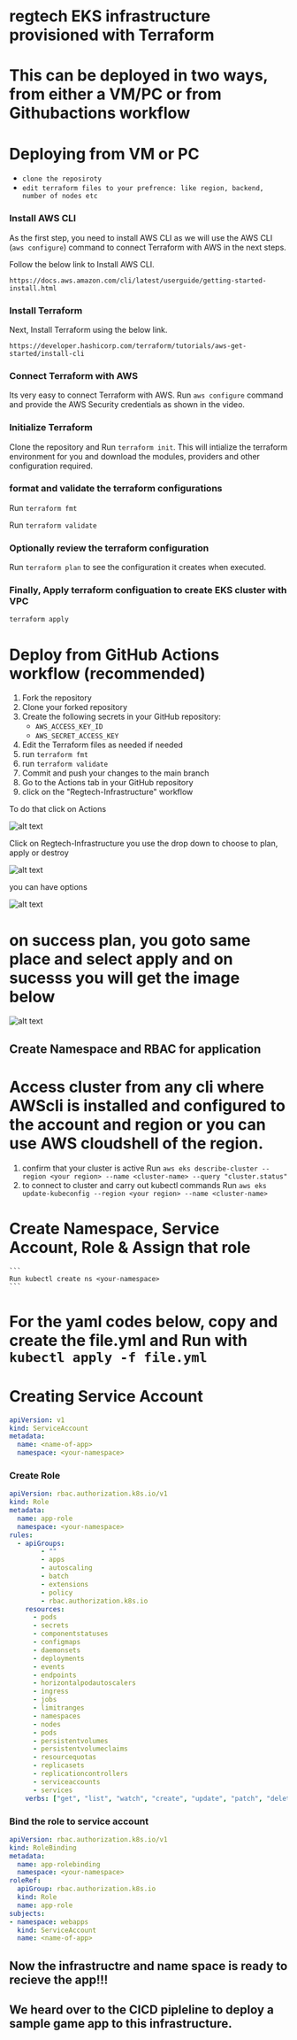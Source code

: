 # regtech EKS infrastructure provisioned with Terraform 
# This can be deployed in two ways, from either a VM/PC or from Githubactions workflow

# Deploying from VM or PC

- `clone the reposiroty`
- `edit terraform files to your prefrence: like region, backend, number of nodes etc`



### Install AWS CLI 

As the first step, you need to install AWS CLI as we will use the AWS CLI (`aws configure`) command to connect Terraform with AWS in the next steps.

Follow the below link to Install AWS CLI.
```
https://docs.aws.amazon.com/cli/latest/userguide/getting-started-install.html
```

### Install Terraform

Next, Install Terraform using the below link.
```
https://developer.hashicorp.com/terraform/tutorials/aws-get-started/install-cli
```

### Connect Terraform with AWS

Its very easy to connect Terraform with AWS. Run `aws configure` command and provide the AWS Security credentials as shown in the video.

### Initialize Terraform

Clone the repository and Run `terraform init`. This will intialize the terraform environment for you and download the modules, providers and other configuration required.

### format and validate the terraform configurations

Run `terraform fmt`

Run `terraform validate`


### Optionally review the terraform configuration

Run `terraform plan` to see the configuration it creates when executed.

### Finally, Apply terraform configuation to create EKS cluster with VPC 

`terraform apply`

# Deploy from GitHub Actions workflow (recommended)

1. Fork the repository
2. Clone your forked repository
3. Create the following secrets in your GitHub repository:
   - `AWS_ACCESS_KEY_ID`
   - `AWS_SECRET_ACCESS_KEY`
4. Edit the Terraform files as needed if needed
5. run `terraform fmt`
6. run `terraform validate`
5. Commit and push your changes to the main branch
6. Go to the Actions tab in your GitHub repository
7. click on the "Regtech-Infrastructure" workflow

To do that click on Actions

![alt text](<Screenshot 2024-09-07 at 17.05.21.png>)

Click on Regtech-Infrastructure you use the drop down to choose to plan, apply or destroy

![alt text](<Screenshot 2024-09-07 at 17.06.23.png>)

you can have options

![alt text](<Screenshot 2024-09-07 at 17.07.06.png>)


# on success plan, you goto same place and select apply and on sucesss you will get the image below

![alt text](<Screenshot 2024-09-07 at 17.35.13.png>)

## Create Namespace and RBAC for application 
# Access cluster from any cli where AWScli is installed and configured to the account and region or you can use AWS cloudshell of the region.

1. confirm that your cluster is active 
    Run `aws eks describe-cluster --region <your region> --name <cluster-name> --query "cluster.status"`
2. to connect to cluster and carry out kubectl commands
    Run `aws eks update-kubeconfig --region <your region> --name <cluster-name>`

# Create Namespace, Service Account, Role & Assign that role
    ```
    Run kubectl create ns <your-namespace>
    ```
# For the yaml codes below, copy and create the file.yml and Run with `kubectl apply -f file.yml`

# Creating Service Account


```yaml
apiVersion: v1
kind: ServiceAccount
metadata:
  name: <name-of-app>
  namespace: <your-namespace>
```

### Create Role 


```yaml
apiVersion: rbac.authorization.k8s.io/v1
kind: Role
metadata:
  name: app-role
  namespace: <your-namespace>
rules:
  - apiGroups:
        - ""
        - apps
        - autoscaling
        - batch
        - extensions
        - policy
        - rbac.authorization.k8s.io
    resources:
      - pods
      - secrets
      - componentstatuses
      - configmaps
      - daemonsets
      - deployments
      - events
      - endpoints
      - horizontalpodautoscalers
      - ingress
      - jobs
      - limitranges
      - namespaces
      - nodes
      - pods
      - persistentvolumes
      - persistentvolumeclaims
      - resourcequotas
      - replicasets
      - replicationcontrollers
      - serviceaccounts
      - services
    verbs: ["get", "list", "watch", "create", "update", "patch", "delete"]
```

### Bind the role to service account


```yaml
apiVersion: rbac.authorization.k8s.io/v1
kind: RoleBinding
metadata:
  name: app-rolebinding
  namespace: <your-namespace> 
roleRef:
  apiGroup: rbac.authorization.k8s.io
  kind: Role
  name: app-role 
subjects:
- namespace: webapps 
  kind: ServiceAccount
  name: <name-of-app> 
```

## Now the infrastructre and name space is ready to recieve the app!!!
## We heard over to the CICD pipleline to deploy a sample game app to this infrastructure.
